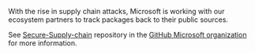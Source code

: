 With the rise in supply chain attacks, Microsoft is working with our ecosystem partners to track packages back to their public sources.

See [Secure-Supply-chain](https://github.com/microsoft/Secure-Supply-Chain) repository in the [GitHub Microsoft organization](https://github.com/microsoft) for more information.
